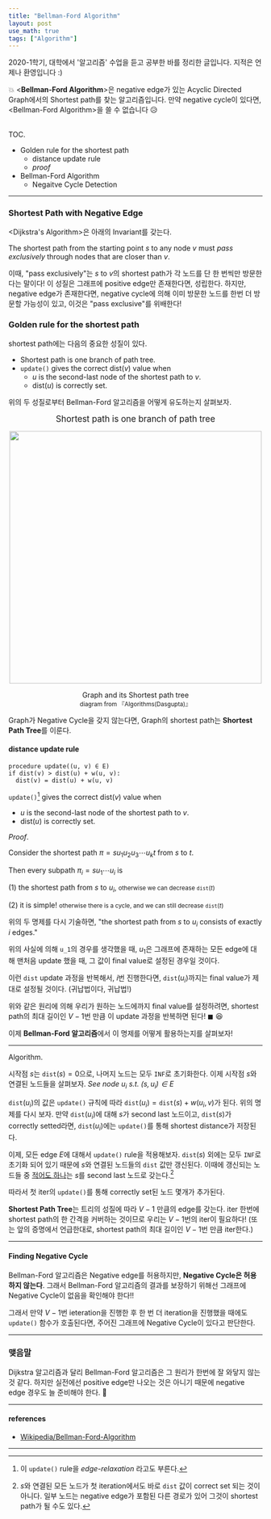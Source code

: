 ```yaml
---
title: "Bellman-Ford Algorithm"
layout: post
use_math: true
tags: ["Algorithm"]
---
```



2020-1학기, 대학에서 '알고리즘' 수업을 듣고 공부한 바를 정리한 글입니다. 지적은 언제나 환영입니다 :)

💥 \<**Bellman-Ford Algorithm**\>은 negative edge가 있는 Acyclic Directed Graph에서의 Shortest path를 찾는 알고리즘입니다. 만약 negative cycle이 있다면, \<Bellman-Ford Algorithm\>을 쓸 수 없습니다 😥

<br><span class="statement-title">TOC.</span><br>

- Golden rule for the shortest path
  - distance update rule
  - *proof*
- Bellman-Ford Algorithm
  - Negaitve Cycle Detection

<hr>

### Shortest Path with Negative Edge

\<Dijkstra's Algorithm\>은 아래의 Invariant를 갖는다.

<div class="statement" markdown="1">

The shortest path from the starting point $s$ to any node $v$ must *pass exclusively* through nodes that are closer than $v$.

</div>

이때, "pass exclusively"는 $s$ to $v$의 shortest path가 각 노드를 단 한 번씩만 방문한다는 말이다! 이 성질은 그래프에 positive edge만 존재한다면, 성립한다. 하지만, negative edge가 존재한다면, negative cycle에 의해 이미 방문한 노드를 한번 더 방문할 가능성이 있고, 이것은 "pass exclusive"를 위배한다!

### Golden rule for the shortest path
shortest path에는 다음의 중요한 성질이 있다.

- Shortest path is one branch of path tree.
- `update()` gives the correct dist($v$) value when
  - $u$ is the second-last node of the shortest path to $v$.
  - dist($u$) is correctly set.

위의 두 성질로부터 Bellman-Ford 알고리즘을 어떻게 유도하는지 살펴보자.

<div class="statement" markdown="1" style="text-align: center">

<big>Shortest path is one branch of path tree</big>

</div>

<div style="text-align: center;">
<img src="{{ "/images/algorithm/shortest-path-tree.png" | relative_url }}" width="500px">
<p>Graph and its Shortest path tree<br><small>diagram from 『Algorithms(Dasgupta)』</small></p>
</div>

Graph가 Negative Cycle을 갖지 않는다면, Graph의 shortest path는 **Shortest Path Tree**를 이룬다.

#### distance update rule

``` shell
procedure update((u, v) ∈ E)
if dist(v) > dist(u) + w(u, v):
  dist(v) = dist(u) + w(u, v)
```

<div class="statement" markdown="1">

`update()`[^1] gives the correct dist($v$) value when 

- $u$ is the second-last node of the shortest path to $v$.
- dist($u$) is correctly set.

</div>

<span class="statement-title">*Proof*.</span><br>

<div class="math-statement" markdown="1">

Consider the shortest path $\pi = su_1u_2u_3\cdots u_k t$ from $s$ to $t$. 

Then every subpath $\pi_i = su_1\cdots u_i$ is

(1) the shortest path from $s$ to $u_i$, <small>otherwise we can decrease $\texttt{dist}(t)$</small>

(2) it is simple! <small>otherwise there is a cycle, and we can still decrease $\texttt{dist}(t)$</small>

위의 두 명제를 다시 기술하면, "the shortest path from $s$ to $u_i$ consists of exactly $i$ edges."

위의 사실에 의해 $\texttt{u_1}$의 경우를 생각했을 때, <span class="half_HL">$u_1$은 그래프에 존재하는 모든 edge에 대해 맨처음 update 했을 때, 그 값이 final value로 설정된 경우</span>일 것이다.

이런 $\texttt{dist}$ update 과정을 반복해서, $i$번 진행한다면, $\texttt{dist}(u_i)$까지는 final value가 제대로 설정될 것이다. (귀납법이다, 귀납법!)

위와 같은 원리에 의해 우리가 원하는 노드에까지 final value를 설정하려면, shortest path의 최대 길이인 $V-1$번 만큼 이 update 과정을 반복하면 된다! $\blacksquare$ 😆

</div>

이제 **Bellman-Ford 알고리즘**에서 이 명제를 어떻게 활용하는지를 살펴보자!

<hr/>

<span class="statement-title">Algorithm.</span><br>

<div class="math-statement" markdown="1">

시작점 $s$는 $\texttt{dist}(s)=0$으로, 나머지 노드는 모두 `INF`로 초기화한다. 이제 시작점 $s$와 연결된 노드들을 살펴보자. *See node $u_i$ s.t. $(s, u_i) \in E$*

$\texttt{dist}(u_i)$의 값은 `update()` 규칙에 따라 $\texttt{dist}(u_i) = \texttt{dist}(s) + w(u_i, v)$가 된다. 위의 명제를 다시 보자. 만약 $\texttt{dist}(u_i)$에 대해 $s$가 second last 노드이고, $\texttt{dist}(s)$가 correctly setted라면, $\texttt{dist}(u_i)$에는 `update()`를 통해 shortest distance가 저장된다. 

이제, 모든 edge $E$에 대해서 `update()` rule을 적용해보자. $\texttt{dist}(s)$ 외에는 모두 `INF`로 초기화 되어 있기 때문에 $s$와 연결된 노드들의 $\texttt{dist}$ 값만 갱신된다. 이때에 갱신되는 노드들 중 <u>적어도 하나</u>는 $s$를 second last 노드로 갖는다.[^2] 

따라서 첫 iter의 `update()`를 통해 correctly set된 노드 몇개가 추가된다.

**Shortest Path Tree**는 트리의 성질에 따라 $V-1$ 만큼의 edge를 갖는다. iter 한번에 shortest path의 한 간격을 커버하는 것이므로 우리는 $V-1$번의 iter이 필요하다! (또는 앞의 증명에서 언급한대로, shortest path의 최대 길이인 $V-1$번 만큼 iter한다.)

</div>

<hr/>

#### Finding Negative Cycle
Bellman-Ford 알고리즘은 Negative edge를 허용하지만, **Negative Cycle은 허용하지 않는다**. 그래서 Bellman-Ford 알고리즘의 결과를 보장하기 위해선 그래프에 Negative Cycle이 없음을 확인해야 한다!!

그래서 만약 $V-1$번 ieteration을 진행한 후 한 번 더 iteration을 진행했을 때에도 `update()` 함수가 호출된다면, 주어진 그래프에 Negative Cycle이 있다고 판단한다.

<hr>

### 맺음말

Dijkstra 알고리즘과 달리 Bellman-Ford 알고리즘은 그 원리가 한번에 잘 와닿지 않는 것 같다. 하지만 실전에선 positive edge만 나오는 것은 아니기 때문에 negative edge 경우도 늘 준비해야 한다. 🤩

<hr/>

#### references

- [Wikipedia/Bellman-Ford-Algorithm](https://en.wikipedia.org/wiki/Bellman%E2%80%93Ford_algorithm)

<hr>

[^1]: 이 `update()` rule을 *edge-relaxation* 라고도 부른다.
[^2]: $s$와 연결된 모든 노드가 첫 iteration에서도 바로 `dist` 값이 correct set 되는 것이 아니다. 일부 노드는 negative edge가 포함된 다른 경로가 있어 그것이 shortest path가 될 수도 있다.